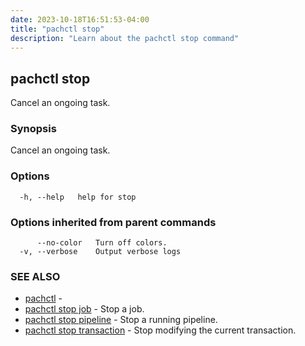 ```yaml
---
date: 2023-10-18T16:51:53-04:00
title: "pachctl stop"
description: "Learn about the pachctl stop command"
---
```


## pachctl stop

Cancel an ongoing task.

### Synopsis

Cancel an ongoing task.

### Options

```
  -h, --help   help for stop
```

### Options inherited from parent commands

```
      --no-color   Turn off colors.
  -v, --verbose    Output verbose logs
```

### SEE ALSO

* [pachctl](../pachctl)	 - 
* [pachctl stop job](../pachctl_stop_job)	 - Stop a job.
* [pachctl stop pipeline](../pachctl_stop_pipeline)	 - Stop a running pipeline.
* [pachctl stop transaction](../pachctl_stop_transaction)	 - Stop modifying the current transaction.

